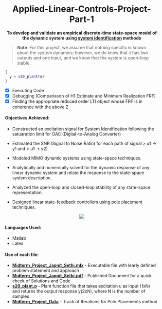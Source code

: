 # <div align="center">Applied-Linear-Controls-Project-Part-1</div>
**<div align="center">To develop and validate an empirical discrete-time state-space model of the dynamic system using [system identification](https://www.mathworks.com/help/ident/gs/about-system-identification.html) methods</div>**

> **Note**: For this project, we assume that nothing specific is known about the system dynamics; however, we do know that it has two outputs and one input, and we know that the system is open-loop stable.

```Matlab
{
  y = s20_plant(u)
}
```
- [x] Executing Code
- [x] Debugging (Compariason of H1 Estimate and Minimum Realization FRF)
- [x] Finding the appropriate reduced order LTI object whose FRF is in coherence with the above 2

#### Objectives Achieved: 

- Constructed an excitation signal for System Identification following the satuaration limit for DAC (Digital-to-Analog Converter)
- Estimated the SNR (Signal to Noise Ratio) for each path of signal > u1 -> y1 and > u1 -> y2)


- Modeled MIMO dynamic systems using state-space techniques.
- Analytically and numerically solved for the dynamic response of any linear dynamic system and relate the response to the state-space system description.
- Analyzed the open-loop and closed-loop stability of any state-space representation.
- Designed linear state-feedback controllers using pole placement techniques.

<p align="center"><img src="auv_animate.gif">  </p>



#### Languages Used:
- Matlab
- Latex 

#### Use of each file:
- [**Midterm_Project_Japnit_Sethi.mlx**](Midterm_Project_Japnit_Sethi.mlx) - Executable file with learly defined problem statement and approach
- [**Midterm_Project_Japnit_Sethi.pdf**](Midterm_Project_Japnit_Sethi.pdf) - Published Document for a quick check of Solutions and Code
- [**s20_plant.p**](s20_plant.p) - Plant function file that takes excitation u as input (1xN) and returns the output response y(2xN), where N is the number of samples
- [**Midterm_Project_Data**](Midterm_Project_Data) - Track of Iterations for Pole Placements method
